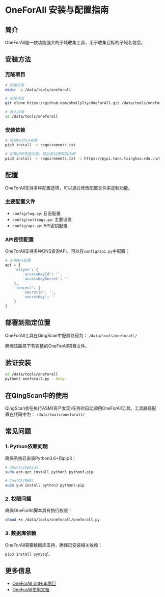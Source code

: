 # OneForAll 安装与配置指南

## 简介

OneForAll是一款功能强大的子域收集工具，用于收集目标的子域名信息。

## 安装方法

### 克隆项目

```bash
# 创建目录
mkdir -p /data/tools/oneforall

# 克隆项目
git clone https://github.com/shmilylty/OneForAll.git /data/tools/oneforall

# 进入目录
cd /data/tools/oneforall
```

### 安装依赖

```bash
# 安装Python依赖
pip3 install -r requirements.txt

# 如果出现安装问题，可以尝试使用国内源
pip3 install -r requirements.txt -i https://pypi.tuna.tsinghua.edu.cn/simple/
```

## 配置

OneForAll支持多种配置选项，可以通过修改配置文件来定制功能。

### 主要配置文件

- `config/log.py`: 日志配置
- `config/settings.py`: 主要设置
- `config/api.py`: API密钥配置

### API密钥配置

OneForAll支持多种DNS查询API，可以在`config/api.py`中配置：

```python
# 示例API配置
api = {
    'aliyun': {
        'accessKeyId': '',
        'accessKeySecret': ''
    },
    'tencent': {
        'secretId': '',
        'secretKey': ''
    }
}
```

## 部署到指定位置

OneForAll工具在QingScan中配置路径为：
`/data/tools/oneforall/`

确保该路径下有完整的OneForAll项目文件。

## 验证安装

```bash
cd /data/tools/oneforall
python3 oneforall.py --help
```

## 在QingScan中的使用

QingScan会在执行ASM(资产发现)任务时自动调用OneForAll工具。工具路径配置在代码中为：
`/data/tools/oneforall/`

## 常见问题

### 1. Python依赖问题

确保系统已安装Python3.6+和pip3：

```bash
# Ubuntu/Debian
sudo apt-get install python3 python3-pip

# CentOS/RHEL
sudo yum install python3 python3-pip
```

### 2. 权限问题

确保OneForAll脚本具有执行权限：

```bash
chmod +x /data/tools/oneforall/oneforall.py
```

### 3. 数据库依赖

OneForAll需要数据库支持，确保已安装相关依赖：

```bash
pip3 install pymysql
```

## 更多信息

- [OneForAll GitHub项目](https://github.com/shmilylty/OneForAll)
- [OneForAll使用文档](https://github.com/shmilylty/OneForAll/blob/master/docs/README-en.md)